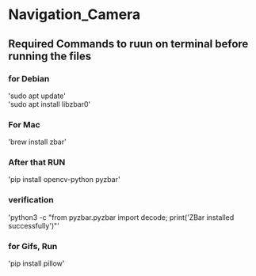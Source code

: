 # Navigation_Camera


## Required Commands to ruun on terminal before running the files

### for Debian
'sudo apt update'  
'sudo apt install libzbar0'  

### For Mac
'brew install zbar'
  
### After that RUN
'pip install opencv-python pyzbar'

### verification
'python3 -c "from pyzbar.pyzbar import decode; print('ZBar installed successfully')"'

### for Gifs, Run
'pip install pillow'
